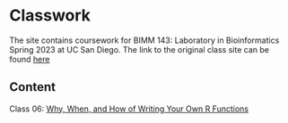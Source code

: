 # Classwork

The site contains coursework for BIMM 143: Laboratory in Bioinformatics Spring 2023 at UC San Diego. The link to the original class site can be found [here](https://marcos-diazg.github.io/BIMM143_SP23/)

## Content 

Class 06: [Why, When, and How of Writing Your Own R Functions](https://github.com/dahlialoomis/bimm143/blob/10c12f53a5693265875da8eab2d663482366edf7/Class%2006/Class06.md)
